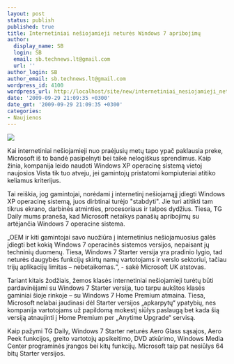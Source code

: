 ```yaml
---
layout: post
status: publish
published: true
title: Internetiniai nešiojamieji neturės Windows 7 apribojimų
author:
  display_name: SB
  login: SB
  email: sb.technews.lt@gmail.com
  url: ''
author_login: SB
author_email: sb.technews.lt@gmail.com
wordpress_id: 4100
wordpress_url: http://localhost/site/new/internetiniai_nesiojamieji_netures_windows_7_apribojimu/
date: '2009-09-29 21:09:35 +0300'
date_gmt: '2009-09-29 21:09:35 +0300'
categories:
- Naujienos
---
```

<div class="imgright"><img src="http://t2.gstatic.com/images?q=tbn:sBZeFcRgroGF4M:http://www.devicemag.com/wp-content/uploads/2009/07/windows-7-home-premium-family-pack.jpg"  /></div>
<p>Kai internetiniai nešiojamieji nuo praėjusių metų tapo ypač paklausia preke, Microsoft iš to bandė pasipelnyti bei taikė nelogiškus sprendimus. Kaip žinia, kompanija leido naudoti Windows XP operacinę sistemą vietoj naujosios Vista tik tuo atveju, jei gamintojų pristatomi kompiuteriai atitiko keliamus kriterijus.</p>
<p>Tai reiškia, jog gamintojai, norėdami į internetinį nešiojamąjį įdiegti Windows XP operacinę sistemą, juos dirbtinai turėjo "stabdyti". Jie turi atitikti tam tikrus ekrano, darbinės atminties, procesoriaus ir talpos dydžius. Tiesa, TG Daily mums praneša, kad Microsoft netaikys panašių apribojimų su artėjančia Windows 7 operacine sistema.</p>
<p>„OEM ir kiti gamintojai savo nuožiūra į internetinius nešiojamuosius galės įdiegti bet kokią Windows 7 operacinės sistemos versijos, nepaisant jų techninių duomenų. Tiesa, Windows 7 Starter versija yra pradinio lygio, tad neturės daugybės funkcijų skirtų namų vartotojams ir verslo sektoriui, tačiau trijų aplikacijų limitas – nebetaikomas.“, - sakė Microsoft UK atstovas.</p>
<p>Tariant kitais žodžiais, žemos klasės internetiniai nešiojamieji turėtų būti pardavinėjami su Windows 7 Starter versija, tuo tarpu aukštos klasės gaminiai šioje rinkoje – su Windows 7 Home Premium atmaina. Tiesa, Microsoft nelabai jaudinasi dėl Starter versijos „apkarpytų“ ypatybių, nes kompanija vartotojams už papildomą mokestį siūlys paslaugą bet kada šią versiją atnaujinti į Home Premium per „Anytime Upgrade“ servisą.</p>
<p>Kaip pažymi TG Daily, Windows 7 Starter neturės Aero Glass sąsajos, Aero Peek funkcijos, greito vartotojų apsikeitimo, DVD atkūrimo, Windows Media Center programinės įrangos bei kitų funkcijų. Microsoft taip pat nesiūlys 64 bitų Starter versijos.<br /></p>
